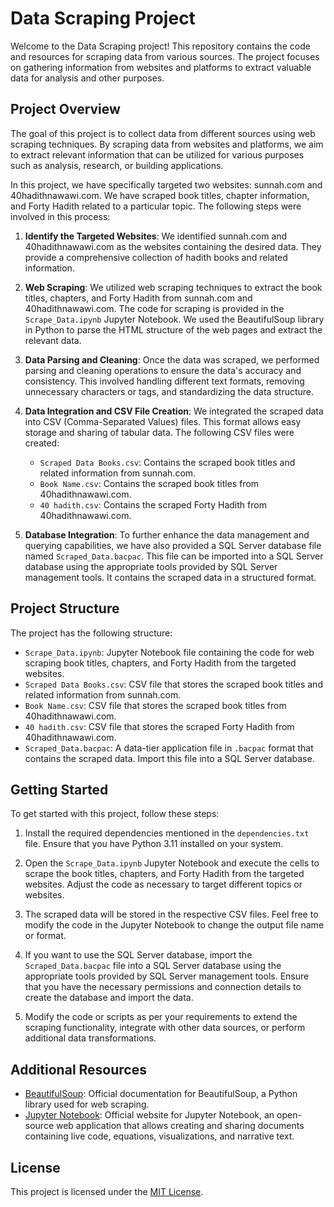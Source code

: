 # Data Scraping Project

Welcome to the Data Scraping project! This repository contains the code and resources for scraping data from various sources. The project focuses on gathering information from websites and platforms to extract valuable data for analysis and other purposes.

## Project Overview

The goal of this project is to collect data from different sources using web scraping techniques. By scraping data from websites and platforms, we aim to extract relevant information that can be utilized for various purposes such as analysis, research, or building applications.

In this project, we have specifically targeted two websites: sunnah.com and 40hadithnawawi.com. We have scraped book titles, chapter information, and Forty Hadith related to a particular topic. The following steps were involved in this process:

1. **Identify the Targeted Websites**: We identified sunnah.com and 40hadithnawawi.com as the websites containing the desired data. They provide a comprehensive collection of hadith books and related information.

2. **Web Scraping**: We utilized web scraping techniques to extract the book titles, chapters, and Forty Hadith from sunnah.com and 40hadithnawawi.com. The code for scraping is provided in the `Scrape_Data.ipynb` Jupyter Notebook. We used the BeautifulSoup library in Python to parse the HTML structure of the web pages and extract the relevant data.

3. **Data Parsing and Cleaning**: Once the data was scraped, we performed parsing and cleaning operations to ensure the data's accuracy and consistency. This involved handling different text formats, removing unnecessary characters or tags, and standardizing the data structure.

4. **Data Integration and CSV File Creation**: We integrated the scraped data into CSV (Comma-Separated Values) files. This format allows easy storage and sharing of tabular data. The following CSV files were created:
   - `Scraped Data Books.csv`: Contains the scraped book titles and related information from sunnah.com.
   - `Book Name.csv`: Contains the scraped book titles from 40hadithnawawi.com.
   - `40 hadith.csv`: Contains the scraped Forty Hadith from 40hadithnawawi.com.

5. **Database Integration**: To further enhance the data management and querying capabilities, we have also provided a SQL Server database file named `Scraped_Data.bacpac`. This file can be imported into a SQL Server database using the appropriate tools provided by SQL Server management tools. It contains the scraped data in a structured format.

## Project Structure

The project has the following structure:

- `Scrape_Data.ipynb`: Jupyter Notebook file containing the code for web scraping book titles, chapters, and Forty Hadith from the targeted websites.
- `Scraped Data Books.csv`: CSV file that stores the scraped book titles and related information from sunnah.com.
- `Book Name.csv`: CSV file that stores the scraped book titles from 40hadithnawawi.com.
- `40 hadith.csv`: CSV file that stores the scraped Forty Hadith from 40hadithnawawi.com.
- `Scraped_Data.bacpac`: A data-tier application file in `.bacpac` format that contains the scraped data. Import this file into a SQL Server database.

## Getting Started

To get started with this project, follow these steps:

1. Install the required dependencies mentioned in the `dependencies.txt` file. Ensure that you have Python 3.11 installed on your system.

2. Open the `Scrape_Data.ipynb` Jupyter Notebook and execute the cells to scrape the book titles, chapters, and Forty Hadith from the targeted websites. Adjust the code as necessary to target different topics or websites.

3. The scraped data will be stored in the respective CSV files. Feel free to modify the code in the Jupyter Notebook to change the output file name or format.

4. If you want to use the SQL Server database, import the `Scraped_Data.bacpac` file into a SQL Server database using the appropriate tools provided by SQL Server management tools. Ensure that you have the necessary permissions and connection details to create the database and import the data.

5. Modify the code or scripts as per your requirements to extend the scraping functionality, integrate with other data sources, or perform additional data transformations.

## Additional Resources

- [BeautifulSoup](https://www.crummy.com/software/BeautifulSoup/): Official documentation for BeautifulSoup, a Python library used for web scraping.
- [Jupyter Notebook](https://jupyter.org/): Official website for Jupyter Notebook, an open-source web application that allows creating and sharing documents containing live code, equations, visualizations, and narrative text.

## License

This project is licensed under the [MIT License](LICENSE).
